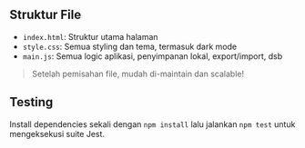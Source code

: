## Struktur File

- `index.html`: Struktur utama halaman
- `style.css`: Semua styling dan tema, termasuk dark mode
- `main.js`: Semua logic aplikasi, penyimpanan lokal, export/import, dsb

> Setelah pemisahan file, mudah di-maintain dan scalable!


## Testing

Install dependencies sekali dengan `npm install` lalu jalankan `npm test` untuk
mengeksekusi suite Jest.
